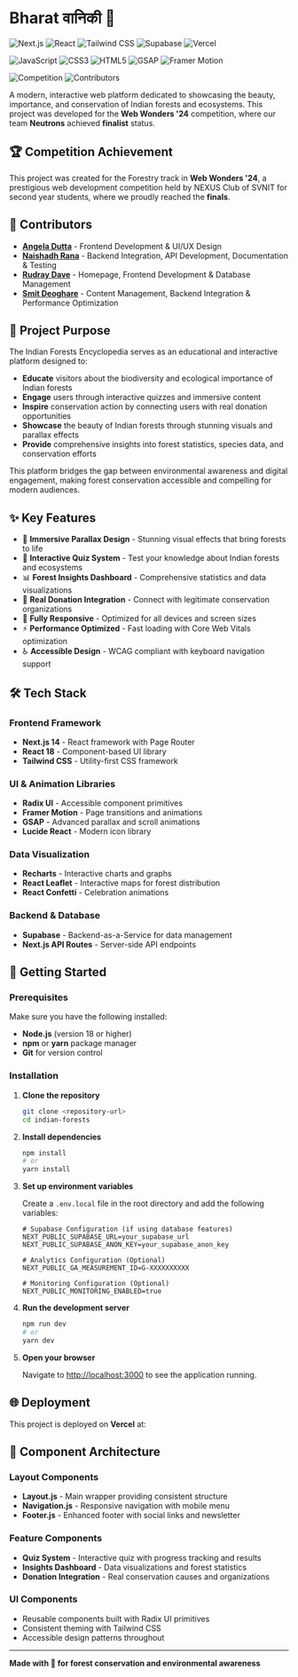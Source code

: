 # Bharat वानिकी 🌲

![Next.js](https://img.shields.io/badge/Next.js-14-black?style=for-the-badge&logo=next.js&logoColor=white)
![React](https://img.shields.io/badge/React-18-61DAFB?style=for-the-badge&logo=react&logoColor=black)
![Tailwind CSS](https://img.shields.io/badge/Tailwind_CSS-38B2AC?style=for-the-badge&logo=tailwind-css&logoColor=white)
![Supabase](https://img.shields.io/badge/Supabase-3ECF8E?style=for-the-badge&logo=supabase&logoColor=white)
![Vercel](https://img.shields.io/badge/Vercel-000000?style=for-the-badge&logo=vercel&logoColor=white)

![JavaScript](https://img.shields.io/badge/JavaScript-F7DF1E?style=for-the-badge&logo=javascript&logoColor=black)
![CSS3](https://img.shields.io/badge/CSS3-1572B6?style=for-the-badge&logo=css3&logoColor=white)
![HTML5](https://img.shields.io/badge/HTML5-E34F26?style=for-the-badge&logo=html5&logoColor=white)
![GSAP](https://img.shields.io/badge/GSAP-88CE02?style=for-the-badge&logo=greensock&logoColor=white)
![Framer Motion](https://img.shields.io/badge/Framer_Motion-0055FF?style=for-the-badge&logo=framer&logoColor=white)

![Competition](https://img.shields.io/badge/Web_Wonders_'24-Finalist-gold?style=for-the-badge&logo=trophy&logoColor=white)
![Contributors](https://img.shields.io/badge/Contributors-4-green?style=for-the-badge&logo=github&logoColor=white)

A modern, interactive web platform dedicated to showcasing the beauty, importance, and conservation of Indian forests and ecosystems. This project was developed for the **Web Wonders '24** competition, where our team **Neutrons** achieved **finalist** status.

## 🏆 Competition Achievement

This project was created for the Forestry track in **Web Wonders '24**, a prestigious web development competition held by NEXUS Club of SVNIT for second year students, where we proudly reached the **finals**. 

## 👥 Contributors

- **[Angela Dutta](https://github.com/ang-dutta)** - Frontend Development & UI/UX Design
- **[Naishadh Rana](https://github.com/Zenith1009)** - Backend Integration, API Development, Documentation & Testing
- **[Rudray Dave](https://github.com/RDisCoding)** - Homepage, Frontend Development & Database Management
- **[Smit Deoghare](https://github.com/Smitvd22)** - Content Management, Backend Integration & Performance Optimization

## 🎯 Project Purpose

The Indian Forests Encyclopedia serves as an educational and interactive platform designed to:

- **Educate** visitors about the biodiversity and ecological importance of Indian forests
- **Engage** users through interactive quizzes and immersive content
- **Inspire** conservation action by connecting users with real donation opportunities
- **Showcase** the beauty of Indian forests through stunning visuals and parallax effects
- **Provide** comprehensive insights into forest statistics, species data, and conservation efforts

This platform bridges the gap between environmental awareness and digital engagement, making forest conservation accessible and compelling for modern audiences.

## ✨ Key Features

- 🎨 **Immersive Parallax Design** - Stunning visual effects that bring forests to life
- 🧠 **Interactive Quiz System** - Test your knowledge about Indian forests and ecosystems
- 📊 **Forest Insights Dashboard** - Comprehensive statistics and data visualizations
- 🤝 **Real Donation Integration** - Connect with legitimate conservation organizations
- 📱 **Fully Responsive** - Optimized for all devices and screen sizes
- ⚡ **Performance Optimized** - Fast loading with Core Web Vitals optimization
- ♿ **Accessible Design** - WCAG compliant with keyboard navigation support

## 🛠️ Tech Stack

### Frontend Framework
- **Next.js 14** - React framework with Page Router
- **React 18** - Component-based UI library
- **Tailwind CSS** - Utility-first CSS framework

### UI & Animation Libraries
- **Radix UI** - Accessible component primitives
- **Framer Motion** - Page transitions and animations
- **GSAP** - Advanced parallax and scroll animations
- **Lucide React** - Modern icon library

### Data Visualization
- **Recharts** - Interactive charts and graphs
- **React Leaflet** - Interactive maps for forest distribution
- **React Confetti** - Celebration animations

### Backend & Database
- **Supabase** - Backend-as-a-Service for data management
- **Next.js API Routes** - Server-side API endpoints

## 🚀 Getting Started

### Prerequisites

Make sure you have the following installed:
- **Node.js** (version 18 or higher)
- **npm** or **yarn** package manager
- **Git** for version control

### Installation

1. **Clone the repository**
   ```bash
   git clone <repository-url>
   cd indian-forests
   ```

2. **Install dependencies**
   ```bash
   npm install
   # or
   yarn install
   ```

3. **Set up environment variables**
   
   Create a `.env.local` file in the root directory and add the following variables:
   ```env
   # Supabase Configuration (if using database features)
   NEXT_PUBLIC_SUPABASE_URL=your_supabase_url
   NEXT_PUBLIC_SUPABASE_ANON_KEY=your_supabase_anon_key
   
   # Analytics Configuration (Optional)
   NEXT_PUBLIC_GA_MEASUREMENT_ID=G-XXXXXXXXXX
   
   # Monitoring Configuration (Optional)
   NEXT_PUBLIC_MONITORING_ENABLED=true
   ```

4. **Run the development server**
   ```bash
   npm run dev
   # or
   yarn dev
   ```

5. **Open your browser**
   
   Navigate to [http://localhost:3000](http://localhost:3000) to see the application running.

## 🌐 Deployment

This project is deployed on **Vercel** at: 

## 🎨 Component Architecture

### Layout Components
- **Layout.js** - Main wrapper providing consistent structure
- **Navigation.js** - Responsive navigation with mobile menu
- **Footer.js** - Enhanced footer with social links and newsletter

### Feature Components
- **Quiz System** - Interactive quiz with progress tracking and results
- **Insights Dashboard** - Data visualizations and forest statistics
- **Donation Integration** - Real conservation causes and organizations

### UI Components
- Reusable components built with Radix UI primitives
- Consistent theming with Tailwind CSS
- Accessible design patterns throughout

---

**Made with 💚 for forest conservation and environmental awareness**